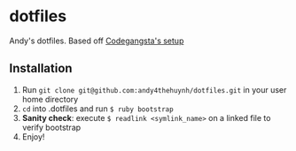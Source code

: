 # dotfiles

Andy's dotfiles. Based off [Codegangsta's setup](https://github.com/codegangsta/dotfiles)

## Installation
1. Run `git clone git@github.com:andy4thehuynh/dotfiles.git` in your user home directory
2. `cd` into .dotfiles and run `$ ruby bootstrap`
3. **Sanity check**: execute `$ readlink <symlink_name>` on a linked file to verify bootstrap
4. Enjoy!
